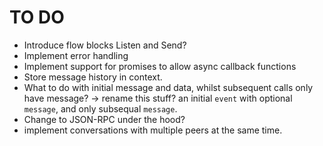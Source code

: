 # TO DO

- Introduce flow blocks Listen and Send?
- Implement error handling
- Implement support for promises to allow async callback functions
- Store message history in context.
- What to do with initial message and data, whilst subsequent calls only have
  message? -> rename this stuff? an initial `event` with optional `message`,
  and only subsequal `message`.
- Change to JSON-RPC under the hood?
- implement conversations with multiple peers at the same time.
